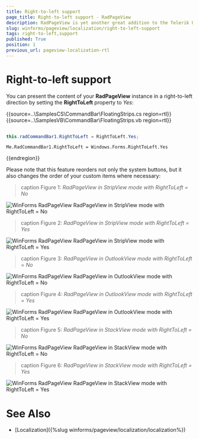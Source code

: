 ```yaml
---
title: Right-to-left support
page_title: Right-to-left support - RadPageView
description: RadPageView is yet another great addition to the Telerik UI for WinForms suite. As the name implies, this control layouts pages of subcontrols in different views.
slug: winforms/pageview/localization/right-to-left-support
tags: right-to-left,support
published: True
position: 1
previous_url: pageview-localization-rtl
---
```


# Right-to-left support
 
You can present the content of your **RadPageView** instance in a right-to-left direction by setting the __RightToLeft__ property to *Yes*: 

{{source=..\SamplesCS\CommandBar\FloatingStrips.cs region=rtl}} 
{{source=..\SamplesVB\CommandBar\FloatingStrips.vb region=rtl}} 

````C#
            
this.radCommandBar1.RightToLeft = RightToLeft.Yes;

````
````VB.NET
Me.RadCommandBar1.RightToLeft = Windows.Forms.RightToLeft.Yes

````

{{endregion}} 

Please note that this feature reorders not only the system buttons, but it also changes the order of your custom items where necessary:

>caption Figure 1: *RadPageView in StripView mode with RightToLeft = No*

![WinForms RadPageView *RadPageView in StripView mode with RightToLeft = No*](images/pageview-localization-rtl001.png)

>caption Figure 2: *RadPageView in StripView mode with RightToLeft = Yes*

![WinForms RadPageView *RadPageView in StripView mode with RightToLeft = Yes*](images/pageview-localization-rtl002.png)

>caption Figure 3: *RadPageView in OutlookView mode with RightToLeft = No*

![WinForms RadPageView *RadPageView in OutlookView mode with RightToLeft = No*](images/pageview-localization-rtl003.png)

>caption Figure 4: *RadPageView in OutlookView mode with RightToLeft = Yes*

![WinForms RadPageView *RadPageView in OutlookView mode with RightToLeft = Yes*](images/pageview-localization-rtl004.png)

>caption Figure 5: *RadPageView in StackView mode with RightToLeft = No*

![WinForms RadPageView *RadPageView in StackView mode with RightToLeft = No*](images/pageview-localization-rtl005.png)

>caption Figure 6: *RadPageView in StackView mode with RightToLeft = Yes*

![WinForms RadPageView *RadPageView in StackView mode with RightToLeft = Yes*](images/pageview-localization-rtl006.png)

# See Also

* [Localization]({%slug winforms/pageview/localization/localization%})	

